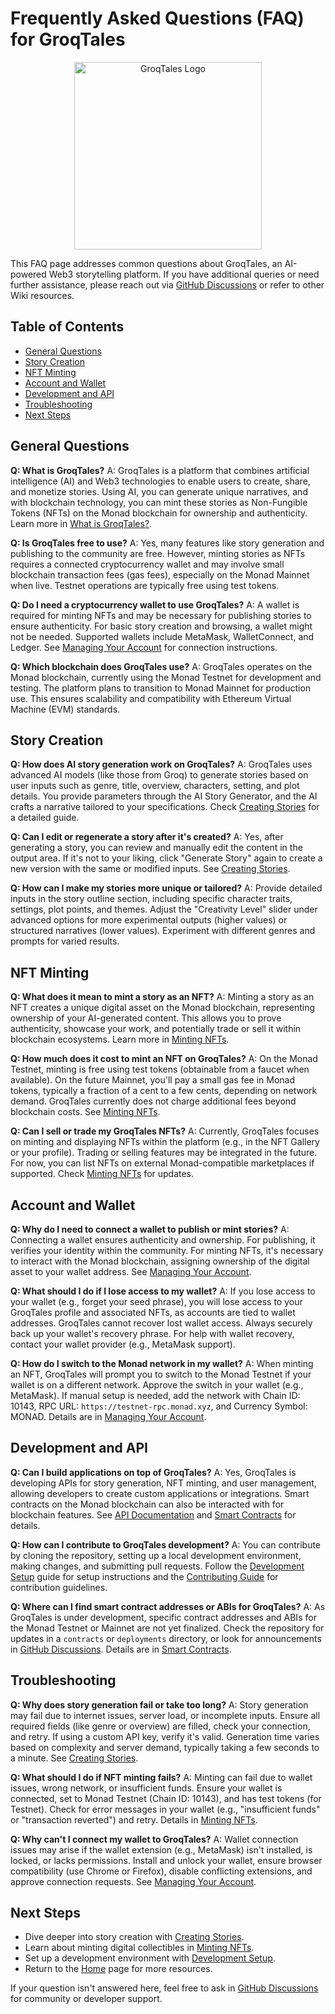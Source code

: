 # Frequently Asked Questions (FAQ) for GroqTales

<div align="center">
  <img src="../../public/GroqTales.png" alt="GroqTales Logo" width="300" />
</div>

This FAQ page addresses common questions about GroqTales, an AI-powered Web3 storytelling platform.
If you have additional queries or need further assistance, please reach out via
[GitHub Discussions](https://github.com/Drago-03/GroqTales/discussions) or refer to other Wiki
resources.

## Table of Contents

- [General Questions](#general-questions)
- [Story Creation](#story-creation)
- [NFT Minting](#nft-minting)
- [Account and Wallet](#account-and-wallet)
- [Development and API](#development-and-api)
- [Troubleshooting](#troubleshooting)
- [Next Steps](#next-steps)

## General Questions

**Q: What is GroqTales?** A: GroqTales is a platform that combines artificial intelligence (AI) and
Web3 technologies to enable users to create, share, and monetize stories. Using AI, you can generate
unique narratives, and with blockchain technology, you can mint these stories as Non-Fungible Tokens
(NFTs) on the Monad blockchain for ownership and authenticity. Learn more in
[What is GroqTales?](../What-is-GroqTales.md).

**Q: Is GroqTales free to use?** A: Yes, many features like story generation and publishing to the
community are free. However, minting stories as NFTs requires a connected cryptocurrency wallet and
may involve small blockchain transaction fees (gas fees), especially on the Monad Mainnet when live.
Testnet operations are typically free using test tokens.

**Q: Do I need a cryptocurrency wallet to use GroqTales?** A: A wallet is required for minting NFTs
and may be necessary for publishing stories to ensure authenticity. For basic story creation and
browsing, a wallet might not be needed. Supported wallets include MetaMask, WalletConnect, and
Ledger. See [Managing Your Account](../Managing-Your-Account.md) for connection instructions.

**Q: Which blockchain does GroqTales use?** A: GroqTales operates on the Monad blockchain, currently
using the Monad Testnet for development and testing. The platform plans to transition to Monad
Mainnet for production use. This ensures scalability and compatibility with Ethereum Virtual Machine
(EVM) standards.

## Story Creation

**Q: How does AI story generation work on GroqTales?** A: GroqTales uses advanced AI models (like
those from Groq) to generate stories based on user inputs such as genre, title, overview,
characters, setting, and plot details. You provide parameters through the AI Story Generator, and
the AI crafts a narrative tailored to your specifications. Check
[Creating Stories](../Creating-Stories.md) for a detailed guide.

**Q: Can I edit or regenerate a story after it's created?** A: Yes, after generating a story, you
can review and manually edit the content in the output area. If it's not to your liking, click
"Generate Story" again to create a new version with the same or modified inputs. See
[Creating Stories](../Creating-Stories.md#editing-and-regenerating).

**Q: How can I make my stories more unique or tailored?** A: Provide detailed inputs in the story
outline section, including specific character traits, settings, plot points, and themes. Adjust the
"Creativity Level" slider under advanced options for more experimental outputs (higher values) or
structured narratives (lower values). Experiment with different genres and prompts for varied
results.

## NFT Minting

**Q: What does it mean to mint a story as an NFT?** A: Minting a story as an NFT creates a unique
digital asset on the Monad blockchain, representing ownership of your AI-generated content. This
allows you to prove authenticity, showcase your work, and potentially trade or sell it within
blockchain ecosystems. Learn more in [Minting NFTs](../Minting-NFTs.md).

**Q: How much does it cost to mint an NFT on GroqTales?** A: On the Monad Testnet, minting is free
using test tokens (obtainable from a faucet when available). On the future Mainnet, you'll pay a
small gas fee in Monad tokens, typically a fraction of a cent to a few cents, depending on network
demand. GroqTales currently does not charge additional fees beyond blockchain costs. See
[Minting NFTs](../Minting-NFTs.md#understanding-transaction-fees).

**Q: Can I sell or trade my GroqTales NFTs?** A: Currently, GroqTales focuses on minting and
displaying NFTs within the platform (e.g., in the NFT Gallery or your profile). Trading or selling
features may be integrated in the future. For now, you can list NFTs on external Monad-compatible
marketplaces if supported. Check [Minting NFTs](../Minting-NFTs.md#viewing-and-managing-your-nfts)
for updates.

## Account and Wallet

**Q: Why do I need to connect a wallet to publish or mint stories?** A: Connecting a wallet ensures
authenticity and ownership. For publishing, it verifies your identity within the community. For
minting NFTs, it's necessary to interact with the Monad blockchain, assigning ownership of the
digital asset to your wallet address. See
[Managing Your Account](../Managing-Your-Account.md#connecting-a-wallet).

**Q: What should I do if I lose access to my wallet?** A: If you lose access to your wallet (e.g.,
forget your seed phrase), you will lose access to your GroqTales profile and associated NFTs, as
accounts are tied to wallet addresses. GroqTales cannot recover lost wallet access. Always securely
back up your wallet's recovery phrase. For help with wallet recovery, contact your wallet provider
(e.g., MetaMask support).

**Q: How do I switch to the Monad network in my wallet?** A: When minting an NFT, GroqTales will
prompt you to switch to the Monad Testnet if your wallet is on a different network. Approve the
switch in your wallet (e.g., MetaMask). If manual setup is needed, add the network with Chain ID:
10143, RPC URL: `https://testnet-rpc.monad.xyz`, and Currency Symbol: MONAD. Details are in
[Managing Your Account](../Managing-Your-Account.md#switching-networks).

## Development and API

**Q: Can I build applications on top of GroqTales?** A: Yes, GroqTales is developing APIs for story
generation, NFT minting, and user management, allowing developers to create custom applications or
integrations. Smart contracts on the Monad blockchain can also be interacted with for blockchain
features. See [API Documentation](../API-Documentation.md) and
[Smart Contracts](../Smart-Contracts.md) for details.

**Q: How can I contribute to GroqTales development?** A: You can contribute by cloning the
repository, setting up a local development environment, making changes, and submitting pull
requests. Follow the [Development Setup](../Development-Setup.md) guide for setup instructions and
the [Contributing Guide](../CONTRIBUTING.md) for contribution guidelines.

**Q: Where can I find smart contract addresses or ABIs for GroqTales?** A: As GroqTales is under
development, specific contract addresses and ABIs for the Monad Testnet or Mainnet are not yet
finalized. Check the repository for updates in a `contracts` or `deployments` directory, or look for
announcements in [GitHub Discussions](https://github.com/Drago-03/GroqTales/discussions). Details
are in [Smart Contracts](../Smart-Contracts.md#contract-addresses).

## Troubleshooting

**Q: Why does story generation fail or take too long?** A: Story generation may fail due to internet
issues, server load, or incomplete inputs. Ensure all required fields (like genre or overview) are
filled, check your connection, and retry. If using a custom API key, verify it's valid. Generation
time varies based on complexity and server demand, typically taking a few seconds to a minute. See
[Creating Stories](../Creating-Stories.md#troubleshooting).

**Q: What should I do if NFT minting fails?** A: Minting can fail due to wallet issues, wrong
network, or insufficient funds. Ensure your wallet is connected, set to Monad Testnet (Chain ID:
10143), and has test tokens (for Testnet). Check for error messages in your wallet (e.g.,
"insufficient funds" or "transaction reverted") and retry. Details in
[Minting NFTs](../Minting-NFTs.md#troubleshooting-minting-issues).

**Q: Why can't I connect my wallet to GroqTales?** A: Wallet connection issues may arise if the
wallet extension (e.g., MetaMask) isn't installed, is locked, or lacks permissions. Install and
unlock your wallet, ensure browser compatibility (use Chrome or Firefox), disable conflicting
extensions, and approve connection requests. See
[Managing Your Account](../Managing-Your-Account.md#troubleshooting-account-issues).

## Next Steps

- Dive deeper into story creation with [Creating Stories](../Creating-Stories.md).
- Learn about minting digital collectibles in [Minting NFTs](../Minting-NFTs.md).
- Set up a development environment with [Development Setup](../Development-Setup.md).
- Return to the [Home](../Home.md) page for more resources.

If your question isn't answered here, feel free to ask in
[GitHub Discussions](https://github.com/Drago-03/GroqTales/discussions) for community or developer
support.

